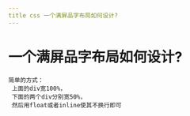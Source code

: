```yaml
---
title css ⼀个满屏品字布局如何设计?
---
```


# ⼀个满屏品字布局如何设计?

```
简单的⽅式：
 上⾯的div宽100%，
 下⾯的两个div分别宽50%，
 然后⽤float或者inline使其不换⾏即可
```